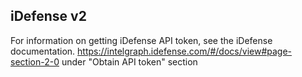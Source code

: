 iDefense v2
-
For information on getting iDefense API token, see the iDefense documentation.
https://intelgraph.idefense.com/#/docs/view#page-section-2-0 under "Obtain API token" section